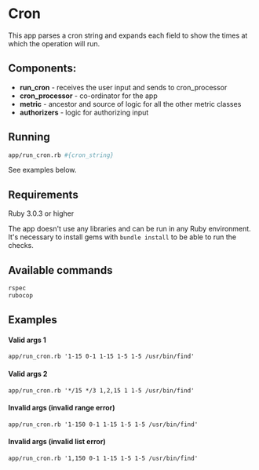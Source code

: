 # Cron 

This app parses a cron string and expands each field to show the times at which the operation will run.

## Components:

- **run_cron** - receives the user input and sends to cron_processor
- **cron_processor** - co-ordinator for the app
- **metric** - ancestor and source of logic for all the other metric classes
- **authorizers** - logic for authorizing input

## Running

```bash
app/run_cron.rb #{cron_string}
```
See examples below.

## Requirements

Ruby 3.0.3 or higher

The app doesn't use any libraries and can be run in any Ruby environment. It's necessary to install gems with `bundle install` to be able to run the checks.

## Available commands

```bash
rspec
rubocop
```

## Examples

#### Valid args 1
`app/run_cron.rb '1-15 0-1 1-15 1-5 1-5 /usr/bin/find'`

#### Valid args 2
`app/run_cron.rb '*/15 */3 1,2,15 1 1-5 /usr/bin/find'`

#### Invalid args (invalid range error)
`app/run_cron.rb '1-150 0-1 1-15 1-5 1-5 /usr/bin/find'`

#### Invalid args (invalid list error)
`app/run_cron.rb '1,150 0-1 1-15 1-5 1-5 /usr/bin/find'`
